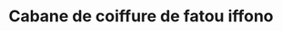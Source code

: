 ---
title: "Cabane de coiffure de fatou iffono"
url: /macenta/cabane-de-coiffure-de-fatou-iffono/
shop: Kosmetik
---